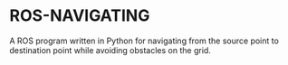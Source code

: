 # ROS-NAVIGATING
A ROS program written in Python for navigating from the source point to destination point while avoiding obstacles on the grid.

